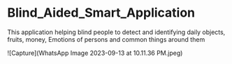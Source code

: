 # Blind_Aided_Smart_Application
This application helping blind people to detect and identifying daily objects, fruits, money, Emotions of persons and common things around them

![Capture](WhatsApp Image 2023-09-13 at 10.11.36 PM.jpeg)
